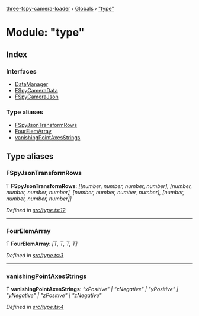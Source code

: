 [three-fspy-camera-loader](../README.md) › [Globals](../globals.md) › ["type"](_type_.md)

# Module: "type"

## Index

### Interfaces

* [DataManager](../interfaces/_type_.datamanager.md)
* [FSpyCameraData](../interfaces/_type_.fspycameradata.md)
* [FSpyCameraJson](../interfaces/_type_.fspycamerajson.md)

### Type aliases

* [FSpyJsonTransformRows](_type_.md#fspyjsontransformrows)
* [FourElemArray](_type_.md#fourelemarray)
* [vanishingPointAxesStrings](_type_.md#vanishingpointaxesstrings)

## Type aliases

###  FSpyJsonTransformRows

Ƭ **FSpyJsonTransformRows**: *[[number, number, number, number], [number, number, number, number], [number, number, number, number], [number, number, number, number]]*

*Defined in [src/type.ts:12](https://github.com/nasikusa/THREE.FSpyCamera/blob/f992a0c/src/type.ts#L12)*

___

###  FourElemArray

Ƭ **FourElemArray**: *[T, T, T, T]*

*Defined in [src/type.ts:3](https://github.com/nasikusa/THREE.FSpyCamera/blob/f992a0c/src/type.ts#L3)*

___

###  vanishingPointAxesStrings

Ƭ **vanishingPointAxesStrings**: *"xPositive" | "xNegative" | "yPositive" | "yNegative" | "zPositive" | "zNegative"*

*Defined in [src/type.ts:4](https://github.com/nasikusa/THREE.FSpyCamera/blob/f992a0c/src/type.ts#L4)*
